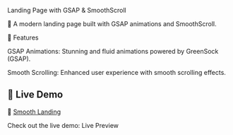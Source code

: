 Landing Page with GSAP & SmoothScroll

🚀 A modern landing page built with GSAP animations and SmoothScroll.

🎯 Features

GSAP Animations: Stunning and fluid animations powered by GreenSock (GSAP).

Smooth Scrolling: Enhanced user experience with smooth scrolling effects.


## 🚀 Live Demo
🔗 [Smooth Landing](https://gsap-landing-pi.vercel.app)

Check out the live demo: Live Preview
